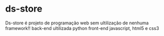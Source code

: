 # ds-store
Ds-store é projeto de programação web sem ultilização de nenhuma framework!!
back-end ultilizada python
front-end javascript, html5 e css3
